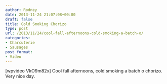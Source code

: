 ```yaml
---
author: Rodney
date: 2013-11-24 21:07:08+00:00
draft: false
title: Cold Smoking Chorizo
type: post
url: /2013/11/24/cool-fall-afternoons-cold-smoking-a-batch-o/
categories:
- Charcuterie
- Sausages
post_format:
- Video
---
```


[wpvideo VkO9m82x]
Cool fall afternoons, cold smoking a batch o chorizo. Very nice day.
